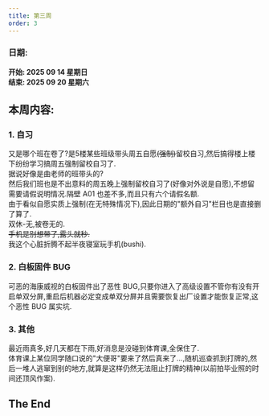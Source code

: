 ```yaml
---
title: 第三周
order: 3
---
```


### 日期:
**开始: 2025 09 14 星期日**  
**结束: 2025 09 20 星期六**  

## 本周内容:

### 1. 自习

又是哪个班在卷了?是5楼某些班级带头周五自愿~~(强制)~~留校自习,然后搞得楼上楼下纷纷学习搞周五强制留校自习了.  
据说好像是曲老师的班带头的?  
然后我们班也是不出意料的周五晚上强制留校自习了(好像对外说是自愿),不想留需要请假说明情况.隔壁 A01 也差不多,而且只有六个请假名额.  
由于看似自愿实质上强制(在无特殊情况下),因此日期的"额外自习"栏目也是直接删了算了.  
双休-无,被卷无的.  
~~手机是别想带了,露头就秒.~~  
我这个心脏折腾不起半夜寝室玩手机(bushi).  

### 2. 白板固件 BUG

可恶的海康威视的白板固件出了恶性 BUG,只要你进入了高级设置不管你有没有开启单双分屏,重启后机器必定变成单双分屏并且需要恢复出厂设置才能恢复正常,这个恶性 BUG 属实坑.  

### 3. 其他

最近雨真多,好几天都在下雨,好消息是没碰到体育课,全保住了.  
体育课上某位同学随口说的"大便哥"要来了然后真来了...,随机巡查抓到打牌的,然后一堆人逃窜到别的地方,就算是这样仍然无法阻止打牌的精神(以前拍毕业照的时间还顶风作案).  

## The End